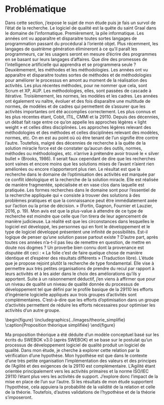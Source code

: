 # Problématique

Dans cette section, j’expose le sujet de mon étude puis je fais un survol de l’état de la recherche. Le logiciel de qualité est la quête du saint Graal dans le domaine de l’informatique.
Premièrement, la pile informatique. Les années ont vu apparaître et disparaitre toutes sortes langages de programmation passant du procédural à l’orienté objet. Plus récemment, les langages de quatrième génération élimineront à ce qu’il paraît les programmeurs, car les usagers seront en mesure d’écrire des programmes en se basant sur leurs langages d’affaires. Que dire des promesses de l’intelligence artificielle qui apprendra et se programmera seule ? Deuxièmement, les méthodes et les méthodologies. Les années ont vu apparaître et disparaitre toutes sortes de méthodes et de méthodologies pour améliorer le processus en amont au moment de la réalisation des activités. Les plus récentes méthodes, pour ne nommer que cela, sont Scrum et XP, AUP. Les méthodologies, elles, sont passées de cascade à itérative.
Troisièmement, les normes, les modèles et les cadres. Les années ont également vu naître, évoluer et des fois disparaître une multitude de normes, de modèles et de cadres qui permettent de s’assurer que les activités importantes ont été accomplies correctement. Les plus connus et les plus récentes étant, Cobit, ITIL, CMMI et la 29110.
Depuis des décennies, un débat fait rage entre ce qu’on appelle les approches légères « light weight » et celles dites disciplinées. Les approches légères relevant des méthodologies et des méthodes et celles disciplinées relevant des modèles, normes, etc. On en est au point où où être tenant de l’un signifie être contre l’autre. Toutefois, malgré des décennies de recherche à la quête de la solution miracle force est de constater qu’aucun des outils, normes, méthodes ou méthodologies, etc. n’arrive à prétendre avoir trouvé le « silver bullet » (Brooks, 1986). Il serait faux cependant de dire que les recherches sont vaines et encore moins que les solutions mises de l’avant n’aient rien améliorées ou encore n’apporteront plus rien. Le résultat est que la recherche dans le domaine de l’optimisation des activités est marquée par ce conflit idéologique et la recherche de la solution miracle. Elle est réalisée de manière fragmentée, spécialisée et en vase clos dans laquelle est pratiquée. Les formes recherches dans le domaine sont pour l’essentiel de la recherche appliquée qui « consiste à trouver des solutions à des problèmes pratiques et que la connaissance peut être immédiatement axée sur l’action ou la prise de décision. » (Fortin, Gagnon, Fournier et Lauzier, 2016, p. 19).
Mon avis est que la plus-value à attendre de ce type de recherche est moindre que celle que l’on tirera de leur agencement de manière judicieuse. La réalité est que les circonstances dans lesquelles le logiciel est développé, les personnes qui en font le développement et le type de logiciel développé présentent une infinité de possibilités. Est-il logique de penser qu’une solution passe partout existe ? D’autre part, après toutes ces années n’a-t-il pas lieu de remettre en question, de mettre en doute nos dogmes ? Un proverbe bien connu dont la provenance est disputée dit ceci :
« La folie c’est de faire quelque chose de manière identique et d’espérer des résultats différents » (Traduction libre).
L’étude que je propose rejoint plutôt la recherche de type fondamental. Elle vise à permettre aux très petites organisations de prendre du recul par rapport à leurs activités et à les aider dans le choix des améliorations qu’ils y apportent. Suite à un raisonnement déductif, j’en viens à affirmer que pour un niveau de qualité un niveau de qualité donnée du processus de développement tel que défini par le profile basique de la 29110 les efforts d’ingénierie logicielle appliqués aux trois groupes d’activités sont complémentaires. C’est-à-dire que les efforts d’optimisation dans un groupe d’activités permettent de réduire les efforts nécessaires pour optimiser les activités d’un autre groupe.

\begin{figure}
\includegraphics{../images/theorie_simplifie}
\caption{Proposition théorique simplifiée}
\end{figure}

Ma proposition théorique a été déduite d’un modèle conceptuel basé sur les écrits du SWEBOK v3.0 (après SWEBOK) et se base sur le postulat qu’un processus de développement logiciel de qualité produit un logiciel de qualité.
Dans mon étude, je cherche à explorer cette relation par la vérification d’une hypothèse. Mon hypothèse est que dans le contexte d’une très petite organisation l’implémentation des valeurs et des principes de l’Agilité et des exigences de la 29110 est complémentaire. L’Agilité étant orientée principalement vers les activités primaires et la norme ISO/IEC 29110 l’étant plus vers les activités de support. J’explore donc l’impact de la mise en place de l’un sur l’autre. Si les résultats de mon étude supportent l’hypothèse, cela appuiera la probabilité de la validité de la relation et celle de la théorie. Toutefois, d’autres validations de l’hypothèse et de la théorie s’imposeront.